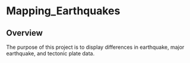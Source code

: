 # Mapping_Earthquakes

## Overview
The purpose of this project is to display differences in earthquake, major earthquake, and tectonic plate data.
